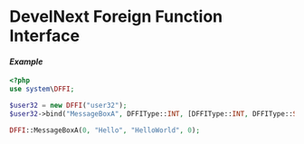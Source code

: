 # DevelNext Foreign Function Interface

#### *Example*

```php
<?php
use system\DFFI;

$user32 = new DFFI("user32");
$user32->bind("MessageBoxA", DFFIType::INT, [DFFIType::INT, DFFIType::STRING, DFFIType::STRING, DFFIType::INT]);

DFFI::MessageBoxA(0, "Hello", "HelloWorld", 0);
```
